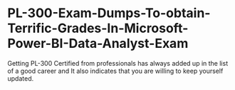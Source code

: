 # PL-300-Exam-Dumps-To-obtain-Terrific-Grades-In-Microsoft-Power-BI-Data-Analyst-Exam
Getting PL-300 Certified from professionals has always added up in the list of a good career and It also indicates that you are willing to keep yourself updated.
